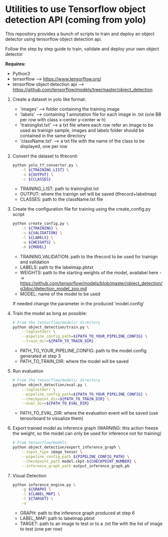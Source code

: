 # Utilities to use Tensorflow object detection API (coming from yolo)

This repository provides a bunch of scripts to train and deploy an object detector using tensorflow object detection api.

Follow the step by step guide to train, validate and deploy your own object detector 

**Requires:**
+ Python3
+ tensorflow --> https://www.tensorflow.org/
+ tensorflow object detection api --> https://github.com/tensorflow/models/tree/master/object_detection

1. Create a dataset in yolo like format: 

    + 'images' --> folder containing the training image
    + 'labels' --> containing 1 annotation file for each image in .txt (one BB per row with class x-center y-center w h) 
    + 'traininglist.txt' --> a txt file where each row refer an image to be used as trainign sample, images and labels folder should be contained in the same directory
    + 'className.txt' --> a txt file with the name of the class to be displayed, one per row

2. Convert the dataset to tfrecord:

    ``` bash
    python yolo_tf_converter.py \
        -t ${TRAINING_LIST} \
        -o ${OUTPUT} \
        -c ${CLASSES}
    ```
    + TRAINING_LIST: path to traininglist.txt
    + OUTPUT: where the trainign set will be saved (tfrecord+labelmap)
    + CLASSES: path to the className.txt file

3. Create the configuration file for training using the create_config.py script

    ``` bash
    python create_config.py \
        -t ${TRAINING} \
        -v ${VALIDATION} \
        -l ${LABELS} \
        -w ${WEIGHTS} \
        -m ${MODEL}
    ```
    + TRAINING,VALIDATION: path to the tfrecord to be used for trainign and validation
    + LABELS: path to the labelmap.pbtxt
    + WEIGHTS: path to the starting weights of the model, availabel here --> <https://github.com/tensorflow/models/blob/master/object_detection/g3doc/detection_model_zoo.md>
    + MODEL: name of the model to be used

    If needed change the parameter in the produced 'model.config'

4. Train the model as long as possible:

    ``` bash
    # From the tensorflow/models/ directory
    python object_detection/train.py \
        --logtostderr \
        --pipeline_config_path=${PATH_TO_YOUR_PIPELINE_CONFIG} \
        --train_dir=${PATH_TO_TRAIN_DIR}
    ```
    + PATH_TO_YOUR_PIPELINE_CONFIG: path to the model.config generated at step 3
    + PATH_TO_TRAIN_DIR: where the model will be saved

5. Run evaluation

    ```bash
    # From the tensorflow/models/ directory
    python object_detection/eval.py \
        --logtostderr \
        --pipeline_config_path=${PATH_TO_YOUR_PIPELINE_CONFIG} \
        --checkpoint_dir=${PATH_TO_TRAIN_DIR} \
        --eval_dir=${PATH_TO_EVAL_DIR}
    ```
    + PATH_TO_EVAL_DIR: where the evaluation event will be saved (use tensorboard to visualize them)

6. Export trained model as inference graph (WARNING: this action freeze the weight, so the model can only be used for inference not for training)

    ``` bash
    # From tensorflow/models
    python object_detection/export_inference_graph \
        --input_type image_tensor \
        --pipeline_config_path ${PIPELINE_CONFIG_PATH} \
        --checkpoint_path model.ckpt-${CHECKPOINT_NUMBER} \
        --inference_graph_path output_inference_graph.pb
    ```

7. Visual Detection 

    ``` bash
    python inference_engine.py \
        -g ${GRAPH} \
        -l ${LABEL_MAP} \
        -t ${TARGET} \
        -v
    ```

    + GRAPH: path to the inference graph produced at step 6
    + LABEL_MAP: path to labelmap.pbtxt
    + TARGET: path to an image to test or to a .txt file with the list of image to test (one per row)
